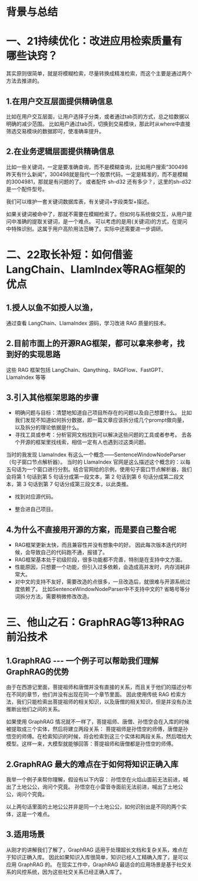 # 背景与总结


# 一、21持续优化：改进应用检索质量有哪些诀窍？
其实原则很简单，就是将模糊检索，尽量转换成精准检索，而这个主要是通过两个方法去推进的。
## 1.在用户交互层面提供精确信息
比如在用户交互层面，让用户选择子分类，或者通过tab页的方式，总之给数据以明确的减少范围。
比如用户通过tab页，切换到交易模块，那此时从where中直接筛选交易模块的数据即可，使准确率提升。

## 2.在业务逻辑层面提供精确信息
比如一些关键词，一定是要准确查询，而不是模糊查询，比如用户搜索“300498 昨天有什么新闻”，300498就是指代一个股票代码，一定是精准的，而不是模糊的3004981，那就是有问题的了。
或者配件 sh-d32 还有多少？，这里的sh-d32 是一个配件型号。

我们可以维护一套关键词数据库表，有关键词+字段类型+描述。

如果关键词被命中了，那就不需要在模糊检索了。但如何与系统做交互，从用户提问中准确的提取关键词，是一个难点。
可以考虑的是用{关键词}的方式，在提问中特殊识别。这属于用户高阶用法范畴了。实际中还需要进一步调研。

# 二、22取长补短：如何借鉴LangChain、LlamIndex等RAG框架的优点
## 1.授人以鱼不如授人以渔，
通过查看 LangChain、LlamaIndex 源码，学习改进 RAG 质量的技术。

## 2.目前市面上的开源RAG框架，都可以拿来参考，找到好的实现思路
这些 RAG 框架包括 LangChain、Qanything、RAGFlow、FastGPT、LlamaIndex 等等

## 3.引入其他框架思路的步骤
* 明确问题与目标：清楚地知道自己项目所存在的问题以及自己想要什么。
比如我们发现不知道如何拆分数据，即一篇文章应该拆分成几个prompt做向量，以及拆分的理论依据是什么。
* 寻找工具或参考：分析官网文档找到可以解决这些问题的工具或者参考。
去各个开源的框架里找线索，相信一定有人也遇到过这类问题。

当时的我发现 LlamaIndex 有这么一个概念——SentenceWindowNodeParser（句子窗口节点解析器）。
当时的 LlamaIndex 官网是这么描述这个概念的：以每五句话为一个窗口进行分割。结合官网给的示例，使用句子窗口节点解析器，我们会将第 1 句话到第 5 句话分成第一段文本，第 2 句话到第 6 句话分成第二段文本，第 3 句话到第 7 句话分成第三段文本，以此类推。

* 找到对应源代码。

* 整合进自己项目。

## 4.为什么不直接用开源的方案，而是要自己整合呢
* RAG框架更新太快，而且兼容性并没有想象中的好。
因此每次版本迭代的时候，会导致自己的代码跑不通，报错了。
* RAG框架基本处于初级阶段，很多功能都不完善，特别是在支持中文方面。
* 性能原因，只想要一个功能，但引入过多依赖，会造成高并发时，内存消耗非常大。
* 对中文的支持不友好，需要改造的点很多，一旦改造后，就很难与开源系统过度依赖了。
比如SentenceWindowNodeParser中不支持中文的? 省略号等分词拆分方法，需要稍微修改改造。

# 三、他山之石：GraphRAG等13种RAG前沿技术
## 1.GraphRAG --- 一个例子可以帮助我们理解GraphRAG的优势
由于在西游记里面，菩提祖师和唐僧并没有直接的关系，而且关于他们的描述分布在不同的章节，他们并没有出现在同一个章节里面。
因此使用传统 RAG 检索方法，我们只能检索出菩提祖师的相关知识，以及唐僧的相关知识，但是并没有办法推断出他们之间的关系。

如果使用 GraphRAG 情况就不一样了，菩提祖师、唐僧、孙悟空会在入库的时候被提取成三个实体，然后将建立两段关系：
菩提祖师是孙悟空的师傅，唐僧是孙悟空的师傅。在检索知识的时候，将会检索到这三个实体和两段关系，然后喂给大模型。这样一来，大模型就能够回答：菩提祖师和唐僧都是孙悟空的师傅。

## 2.GraphRAG 最大的难点在于如何将知识正确入库
我举一个例子来帮你理解，假设有以下内容：
孙悟空在火焰山面前无法前进，喊出了土地公公，询问个究竟。
孙悟空在小雷音寺面前无法前进，喊出了土地公公，询问个究竟。

以上两句话里面的土地公公并非是同一个土地公公，如何识别出是不同的两个实体，这是一个难点。

## 3.适用场景
从刚才的讲解我们了解了，GraphRAG 适用于处理超长文档和复杂关系，难点在于知识正确入库。
因此如果知识入库很简单，知识已经人工精确入库了，是可以应用 GraphRAG 的。
在现实工作中，GraphRAG 最适合的应用场景是基于社交关系的风控系统，因为这些社交关系已经正确入库了。
